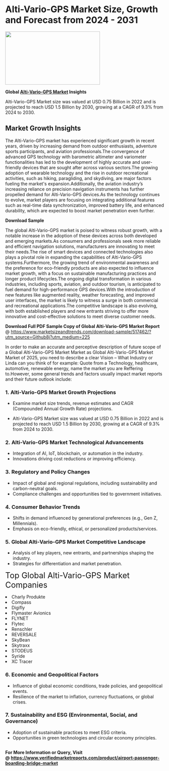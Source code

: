 <H1>Alti-Vario-GPS Market Size, Growth and Forecast from 2024 - 2031</H1><img class="aligncenter size-medium wp-image-584254" src="https://thirdeyenews.in/wp-content/uploads/2024/09/Global-Market-Research-300x168.jpeg" alt="" width="300" height="168" /><p><strong>Global&nbsp;<a href="https://www.marketsizeandtrends.com/download-sample/517462/?utm_source=Github8j?utm_medium=225">Alti-Vario-GPS Market</a> Insights</strong></p><p>Alti-Vario-GPS Market size was valued at USD 0.75 Billion in 2022 and is projected to reach USD 1.5 Billion by 2030, growing at a CAGR of 9.3% from 2024 to 2030.</p><p><h2>Market Growth Insights</h2> <p>The Alti-Vario-GPS market has experienced significant growth in recent years, driven by increasing demand from outdoor enthusiasts, adventure sports participants, and aviation professionals.The convergence of advanced GPS technology with barometric altimeter and variometer functionalities has led to the development of highly accurate and user-friendly devices that are sought after across various sectors.The growing adoption of wearable technology and the rise in outdoor recreational activities, such as hiking, paragliding, and skydiving, are major factors fueling the market's expansion.Additionally, the aviation industry’s increasing reliance on precision navigation instruments has further propelled demand for Alti-Vario-GPS devices.As the technology continues to evolve, market players are focusing on integrating additional features such as real-time data synchronization, improved battery life, and enhanced durability, which are expected to boost market penetration even further.</p> <p><strong>Download Sample</strong></p> <p>The global Alti-Vario-GPS market is poised to witness robust growth, with a notable increase in the adoption of these devices across both developed and emerging markets.As consumers and professionals seek more reliable and efficient navigation solutions, manufacturers are innovating to meet their needs.The rise of smart devices and connected technologies also plays a pivotal role in expanding the capabilities of Alti-Vario-GPS systems.Furthermore, the growing trend of environmental awareness and the preference for eco-friendly products are also expected to influence market growth, with a focus on sustainable manufacturing practices and longer product lifecycles.The ongoing digital transformation in various industries, including sports, aviation, and outdoor tourism, is anticipated to fuel demand for high-performance GPS devices.With the introduction of new features like augmented reality, weather forecasting, and improved user interfaces, the market is likely to witness a surge in both commercial and recreational applications.The competitive landscape is also evolving, with both established players and new entrants striving to offer more innovative and cost-effective solutions to meet diverse customer needs.<p><span class=""><strong>Download Full PDF Sample Copy of Global Alti-Vario-GPS Market Report</strong> @ <a href="https://www.marketsizeandtrends.com/download-sample/517462/?utm_source=Github8j?utm_medium=225" target="_blank">https://www.marketsizeandtrends.com/download-sample/517462/?utm_source=Github8j?utm_medium=225</a></span></p><p>In order to make an accurate and perceptive description of future scope of a Global&nbsp;Alti-Vario-GPS Market Market as Global&nbsp;Alti-Vario-GPS Market Market of 2025, you need to describe a clear Vision &ndash; What Industry or Linda can you think of for example: Quote from a Technology, healthcare, automotive, renewable energy, name the market you are Reffering to.However, some general trends and factors usually impact market reports and their future outlook include:</p><h3>1.&nbsp;<strong>Alti-Vario-GPS Market Growth Projections</strong></h3><ul><li>Examine market size trends, revenue estimates and CAGR (Compounded Annual Growth Rate) projections.</li><li><p>Alti-Vario-GPS Market size was valued at USD 0.75 Billion in 2022 and is projected to reach USD 1.5 Billion by 2030, growing at a CAGR of 9.3% from 2024 to 2030.</p></li></ul><h3>2.&nbsp;<strong>Alti-Vario-GPS Market Technological Advancements</strong></h3><ul><li>Integration of AI, IoT, blockchain, or automation in the industry.</li><li>Innovations driving cost reductions or improving efficiency.</li></ul><h3>3.&nbsp;<strong>Regulatory and Policy Changes</strong></h3><ul><li>Impact of global and regional regulations, including sustainability and carbon-neutral goals.</li><li>Compliance challenges and opportunities tied to government initiatives.</li></ul><h3>4.&nbsp;<strong>Consumer Behavior Trends</strong></h3><ul><li>Shifts in demand influenced by generational preferences (e.g., Gen Z, Millennials).</li><li>Emphasis on eco-friendly, ethical, or personalized products/services.</li></ul><h3>5.&nbsp;<strong>Global Alti-Vario-GPS Market Competitive Landscape</strong></h3><ul><li>Analysis of key players, new entrants, and partnerships shaping the industry.</li><li>Strategies for differentiation and market penetration.</li></ul><p data-pm-slice="1 1 []"><span style="color: inherit; font-family: inherit; font-size: 25px;">Top Global Alti-Vario-GPS Market Companies</span></p><div class="" data-test-id=""><p><li>Charly Produkte</li><li> Compass</li><li> Digifly</li><li> Flymaster Avionics</li><li> FLYNET</li><li> Flytec</li><li> Renschler</li><li> REVERSALE</li><li> SkyBean</li><li> Skytraxx</li><li> STODEUS</li><li> Syride</li><li> XC Tracer</li></p></div><h3>6.&nbsp;<strong>Economic and Geopolitical Factors</strong></h3><ul><li>Influence of global economic conditions, trade policies, and geopolitical events.</li><li>Resilience of the market to inflation, currency fluctuations, or global crises.</li></ul><h3>7.&nbsp;<strong>Sustainability and ESG (Environmental, Social, and Governance)</strong></h3><ul><li>Adoption of sustainable practices to meet ESG criteria.</li><li>Opportunities in green technologies and circular economy principles.</li></ul><h2><strong style="font-size: 14px;">For More Information or Query, Visit @&nbsp;</strong><a style="background-color: #ffffff; font-size: 14px;" href="https://www.marketsizeandtrends.com/report/alti-vario-gps-market/" target="_blank">https://www.verifiedmarketreports.com/product/airport-passenger-boarding-bridge-market</a></h2>
